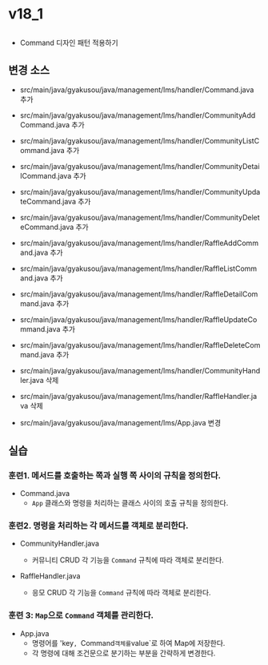 # v18_1

##

-  Command 디자인 패턴 적용하기

## 변경 소스

- src/main/java/gyakusou/java/management/lms/handler/Command.java 추가

- src/main/java/gyakusou/java/management/lms/handler/CommunityAddCommand.java 추가
- src/main/java/gyakusou/java/management/lms/handler/CommunityListCommand.java 추가
- src/main/java/gyakusou/java/management/lms/handler/CommunityDetailCommand.java 추가
- src/main/java/gyakusou/java/management/lms/handler/CommunityUpdateCommand.java 추가
- src/main/java/gyakusou/java/management/lms/handler/CommunityDeleteCommand.java 추가

- src/main/java/gyakusou/java/management/lms/handler/RaffleAddCommand.java 추가
- src/main/java/gyakusou/java/management/lms/handler/RaffleListCommand.java 추가
- src/main/java/gyakusou/java/management/lms/handler/RaffleDetailCommand.java 추가
- src/main/java/gyakusou/java/management/lms/handler/RaffleUpdateCommand.java 추가
- src/main/java/gyakusou/java/management/lms/handler/RaffleDeleteCommand.java 추가

- src/main/java/gyakusou/java/management/lms/handler/CommunityHandler.java 삭제
- src/main/java/gyakusou/java/management/lms/handler/RaffleHandler.java 삭제

- src/main/java/gyakusou/java/management/lms/App.java 변경  

  
## 실습

### 훈련1. 메서드를 호출하는 쪽과 실행 쪽 사이의 규칙을 정의한다.

- Command.java
  - `App` 클래스와 명령을 처리하는 클래스 사이의 호출 규칙을 정의한다.

### 훈련2. 명령을 처리하는 각 메서드를 객체로 분리한다.

- CommunityHandler.java
  - 커뮤니티 CRUD 각 기능을 `Command` 규칙에 따라 객체로 분리한다.
  
- RaffleHandler.java
  - 응모 CRUD 각 기능을 `Command` 규칙에 따라 객체로 분리한다.

### 훈련 3: `Map`으로 `Command` 객체를 관리한다.

- App.java
  - 명령어를 'key`, `Command` 객체를 `value`로 하여 Map에 저장한다.
  - 각 명령에 대해 조건문으로 분기하는 부분을 간략하게 변경한다.
